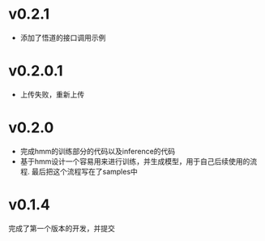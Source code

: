 # v0.2.1

- 添加了悟道的接口调用示例

# v0.2.0.1

- 上传失败，重新上传

# v0.2.0

- 完成hmm的训练部分的代码以及inference的代码
- 基于hmm设计一个容易用来进行训练，并生成模型，用于自己后续使用的流程. 最后把这个流程写在了samples中

# v0.1.4
完成了第一个版本的开发，并提交